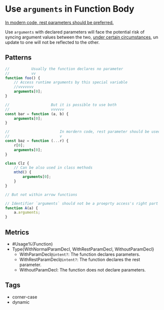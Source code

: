 # Use `arguments` in Function Body

[In modern code, rest parameters should be preferred.](https://developer.mozilla.org/en-US/docs/Web/JavaScript/Reference/Functions/arguments#description)

Use `arguments` with declared parameters will face the potential risk of syncing argument
values between the
two, [under certain circumstances](https://developer.mozilla.org/en-US/docs/Web/JavaScript/Reference/Functions/arguments#assigning_to_indices),
un update to one will not be reflected to the
other. <!--TODO: Write script to explicitly detect this pattern-->

## Patterns

```js
//          Usually the function declares no parameter
//          vv
function foo() {
    // Access runtime arguments by this special variable
    //vvvvvvv
    arguments[0];
}

//                   But it is possible to use both
//                   vvvvvv
const bar = function (a, b) {
    arguments[0];
}

//                       In mordern code, rest parameter should be used
//                       v
const baz = function (...r) {
    r[0];
    arguments[0];
}

class Clz {
    // Can be also used in class methods
    mthd() {
        arguments[0];
    }
}

// But not within arrow functions

// Identifier `arguments` should not be a proeprty access's right part
function A(a) {
    a.arguments;
}
```

## Metrics

* #Usage%(Function)
* Type{WithNormalParamDecl, WithRestParamDecl, WithoutParamDecl}
    * WithParamDecl`@intent?`: The function declares parameters.
    * WithRestParamDecl`@intent?`: The function declares the rest parameter.
    * WithoutParamDecl: The function does not declare parameters.

## Tags

* corner-case
* dynamic
